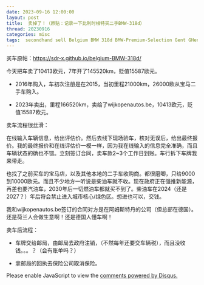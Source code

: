 ```yaml
---
date: 2023-09-16 12:00:00
layout: post
title: 	卖掉了！（原贴：记录一下比利时根特买二手BMW-318d）
thread: 20230916
categories: misc
tags:  secondhand sell Belgium BMW 318d BMW-Premium-Selection Gent GHent
---
```


买车原帖：https://sdr-x.github.io/belgium-BMW-318d/

今天把车卖了10413欧元，7年开了145520km，贬值15587欧元。

- 2016年购入，车初次注册是在2015，当初里程21000km，26000欧从宝马二手车购入。

- 2023年卖出，里程166520km，卖给了wijkopenautos.be，10413欧元，贬值15587欧元。

卖车流程很丝滑：

在线输入车辆信息，给出评估价。然后去线下现场验车，核对无误后，给出最终报价。我的最终报价和在线评估价一模一样，因为我在线输入的信息完全准确，而且车辆状态的确也不错。立刻签订合同，卖车款2~3个工作日到账。车行拆下车牌我来带走。

也找了之前买车的宝马店，以及其他本地的二手车收购商。都很磨唧，只给9000到10000欧元。而且不少地方一听说是柴油车就不收。现在政府正在强推新能源，再差也要汽油车，2030年后一切燃油车都就买不到了。柴油车在2024（还是2027？）年后将会禁止进入城市核心/绿色区。想进也可以，交钱。

我和wijkopenautos.be签订的合同对方是在阿姆斯特丹的公司（但总部在德国）。还是荷兰人会做生意啊！还是德国人懂车啊！

卖车后流程：

- 车牌交给邮局，由邮局去政府注销，（不然每年还要交车辆税），而且没收钱。。。？（会有账单吗？）

- 拿邮局的回执去保险公司取消保险。

<div id="disqus_thread"></div>
<script type="text/javascript">
    /* * * CONFIGURATION VARIABLES: EDIT BEFORE PASTING INTO YOUR WEBPAGE * * */
    var disqus_shortname = 'jiaoxianjun'; // required: replace example with your forum shortname

    /* * * DON'T EDIT BELOW THIS LINE * * */
    (function() {
        var dsq = document.createElement('script'); dsq.type = 'text/javascript'; dsq.async = true;
        dsq.src = '//' + disqus_shortname + '.disqus.com/embed.js';
        (document.getElementsByTagName('head')[0] || document.getElementsByTagName('body')[0]).appendChild(dsq);
    })();
</script>
<noscript>Please enable JavaScript to view the <a href="http://disqus.com/?ref_noscript">comments powered by Disqus.</a></noscript>


<!-- Global site tag (gtag.js) - Google Analytics -->
<script async src="https://www.googletagmanager.com/gtag/js?id=G-01GGQ8JZW7"></script>
<script>
  window.dataLayer = window.dataLayer || [];
  function gtag(){dataLayer.push(arguments);}
  gtag('js', new Date());

  gtag('config', 'G-01GGQ8JZW7');
</script>

<script async src="https://pagead2.googlesyndication.com/pagead/js/adsbygoogle.js?client=ca-pub-1542618827905251"
     crossorigin="anonymous"></script>
